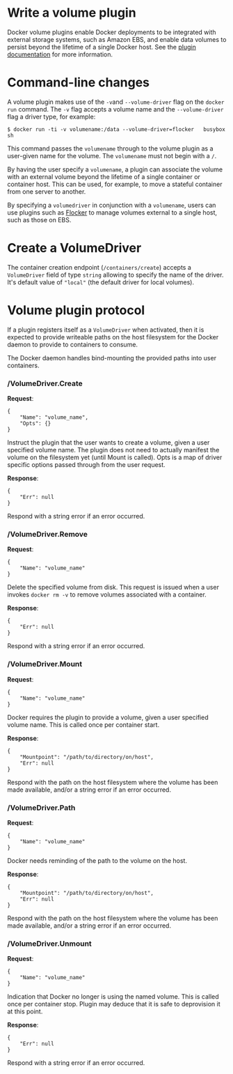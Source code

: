 <!--[metadata]>
+++
title = "Volume plugins"
description = "How to manage data with external volume plugins"
keywords = ["Examples, Usage, volume, docker, data, volumes, plugin, api"]
[menu.main]
parent = "mn_extend"
+++
<![end-metadata]-->

# Write a volume plugin

Docker volume plugins enable Docker deployments to be integrated with external
storage systems, such as Amazon EBS, and enable data volumes to persist beyond
the lifetime of a single Docker host. See the [plugin documentation](plugins.md)
for more information.

# Command-line changes

A volume plugin makes use of the `-v`and `--volume-driver` flag on the `docker run` command.  The `-v` flag accepts a volume name and the `--volume-driver` flag a driver type, for example: 

    $ docker run -ti -v volumename:/data --volume-driver=flocker   busybox sh

This command passes the `volumename` through to the volume plugin as a
user-given name for the volume. The `volumename` must not begin with a `/`. 

By having the user specify a  `volumename`, a plugin can associate the volume
with an external volume beyond the lifetime of a single container or container
host. This can be used, for example, to move a stateful container from one
server to another.

By specifying a `volumedriver` in conjunction with a `volumename`, users can use plugins such as [Flocker](https://clusterhq.com/docker-plugin/) to manage volumes external to a single host, such as those on EBS. 


# Create a VolumeDriver

The container creation endpoint (`/containers/create`) accepts a `VolumeDriver`
field of type `string` allowing to specify the name of the driver. It's default
value of `"local"` (the default driver for local volumes).

# Volume plugin protocol

If a plugin registers itself as a `VolumeDriver` when activated, then it is
expected to provide writeable paths on the host filesystem for the Docker
daemon to provide to containers to consume.

The Docker daemon handles bind-mounting the provided paths into user
containers.

### /VolumeDriver.Create

**Request**:
```
{
    "Name": "volume_name",
    "Opts": {}
}
```

Instruct the plugin that the user wants to create a volume, given a user
specified volume name.  The plugin does not need to actually manifest the
volume on the filesystem yet (until Mount is called).
Opts is a map of driver specific options passed through from the user request.

**Response**:
```
{
    "Err": null
}
```

Respond with a string error if an error occurred.

### /VolumeDriver.Remove

**Request**:
```
{
    "Name": "volume_name"
}
```

Delete the specified volume from disk. This request is issued when a user invokes `docker rm -v` to remove volumes associated with a container.

**Response**:
```
{
    "Err": null
}
```

Respond with a string error if an error occurred.

### /VolumeDriver.Mount

**Request**:
```
{
    "Name": "volume_name"
}
```

Docker requires the plugin to provide a volume, given a user specified volume
name. This is called once per container start.

**Response**:
```
{
    "Mountpoint": "/path/to/directory/on/host",
    "Err": null
}
```

Respond with the path on the host filesystem where the volume has been made
available, and/or a string error if an error occurred.

### /VolumeDriver.Path

**Request**:
```
{
    "Name": "volume_name"
}
```

Docker needs reminding of the path to the volume on the host.

**Response**:
```
{
    "Mountpoint": "/path/to/directory/on/host",
    "Err": null
}
```

Respond with the path on the host filesystem where the volume has been made
available, and/or a string error if an error occurred.

### /VolumeDriver.Unmount

**Request**:
```
{
    "Name": "volume_name"
}
```

Indication that Docker no longer is using the named volume. This is called once
per container stop.  Plugin may deduce that it is safe to deprovision it at
this point.

**Response**:
```
{
    "Err": null
}
```

Respond with a string error if an error occurred.

